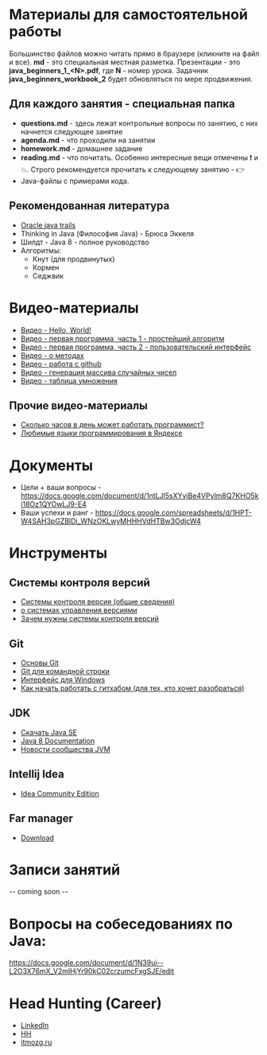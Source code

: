 # Материалы для самостоятельной работы

Большинство файлов можно читать прямо в браузере (кликните на файл и все). **md** - это специальная местная разметка. Презентации - это **java_beginners_1_\<N\>.pdf**, где **N** - номер урока. Задачник **java_beginners_workbook_2** будет обновляться по мере продвижения. 

## Для каждого занятия - специальная папка
- **questions.md** - здесь лежат контрольные вопросы по занятию, с них начнется следующее занятие
- **agenda.md** - что проходили на занятии
- **homework.md** - домашнее задание
- **reading.md** - что почитать. Особенно интересные вещи отмечены :exclamation: и :boom:. Строго рекомендуется прочитать к следующему занятию - :point_right:
- Java-файлы с примерами кода.

## Рекомендованная литература
* [Oracle java trails](https://docs.oracle.com/javase/tutorial/)
* Thinking in Java (Философия Java) - Брюса Эккеля
* Шилдт - Java 8 - полное руководство
* Алгоритмы:
  * Кнут (для продвинутых)
  * Кормен
  * Седжвик

# Видео-материалы
* [Видео - Hello, World!](https://www.youtube.com/watch?v=Ta3KT68cK1M)
* [Видео - первая программа, часть 1 - простейший алгоритм](https://www.youtube.com/watch?v=jdfAIeGn1r8)
* [Видео - первая программа, часть 2 - пользовательский интерфейс](https://www.youtube.com/watch?v=6j0bMl1Jr68)
* [Видео - о методах](https://youtu.be/R2iIBvLD-wk)
* [Видео - работа с github](https://www.youtube.com/watch?v=azFmXyrdaRg)
* [Видео - генерация массива случайных чисел](https://youtu.be/PjaGgB1UpcY)
* [Видео - таблица умножения](https://youtu.be/wlqHMJ03bOo)

## Прочие видео-материалы
* [Сколько часов в день может работать программист?](https://www.youtube.com/watch?v=kfsAMZ7_DdI)
* [Любимые языки программирования в Яндексе](https://www.youtube.com/watch?v=sSYRCfi3Sho)


# Документы
* Цели + ваши вопросы - https://docs.google.com/document/d/1ntLJl5sXYvjBe4VPylm8Q7KHO5ki18Oz1QYOwLJ9-E4
* Ваши успехи и ранг - https://docs.google.com/spreadsheets/d/1HPT-W4SAH3pGZBlDi_WNzOKLwyMHHHVdHTBw3OdjcW4

# Инструменты
## Системы контроля версий
* [Системы контроля версия (общие сведения)](https://ru.wikipedia.org/wiki/%D0%A1%D0%B8%D1%81%D1%82%D0%B5%D0%BC%D0%B0_%D1%83%D0%BF%D1%80%D0%B0%D0%B2%D0%BB%D0%B5%D0%BD%D0%B8%D1%8F_%D0%B2%D0%B5%D1%80%D1%81%D0%B8%D1%8F%D0%BC%D0%B8)
* [о системах управления версиями]( https://ru.m.wikipedia.org/wiki/%D0%A1%D0%B8%D1%81%D1%82%D0%B5%D0%BC%D0%B0_%D1%83%D0%BF%D1%80%D0%B0%D0%B2%D0%BB%D0%B5%D0%BD%D0%B8%D1%8F_%D0%B2%D0%B5%D1%80%D1%81%D0%B8%D1%8F%D0%BC%D0%B8)
* [Зачем нужны системы контроля версий](http://embedders.org/content/zachem-nuzhny-sistemy-kontrolya-versii-tipa-svn )

Git
---
* [Основы Git](https://git-scm.com/book/ru/v1/%D0%92%D0%B2%D0%B5%D0%B4%D0%B5%D0%BD%D0%B8%D0%B5-%D0%9E%D1%81%D0%BD%D0%BE%D0%B2%D1%8B-Git)
* [Git для командной строки](https://git-for-windows.github.io)
* [Интерфейс для Windows](https://tortoisegit.org)
* [Как начать работать с гитхабом (для тех, кто хочет разобраться)](https://m.habrahabr.ru/post/125799/ )

## JDK
* [Скачать Java SE](http://www.oracle.com/technetwork/java/javase/downloads)
* [Java 8 Documentation](https://docs.oracle.com/javase/8/docs/api/)
* [Новости сообщества JVM](https://telegram.me/proJVM)

## Intellij Idea
* [Idea Community Edition](https://www.jetbrains.com/idea/download)

## Far manager
* [Download](http://www.farmanager.com/download.php?l=ru)

# Записи занятий

-- coming soon --

# Вопросы на собеседованиях по Java:
https://docs.google.com/document/d/1N39ui--L2O3X76mX_V2mlHjYr90kC02crzumcFxgSJE/edit

# Head Hunting (Career)
* [LinkedIn](https://www.linkedin.com)
* [HH](spb.hh.ru)
* [itmozg.ru](http://itmozg.ru/)

